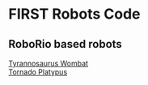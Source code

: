 # FIRST Robots Code

## RoboRio based robots
 [Tyrannosaurus Wombat](http://jimwright.org/robot/twambat/twambat.html)</br>
 [Tornado Platypus](http://jimwright.org/robot/tplatypus/tplatypus.html)</br>
 
